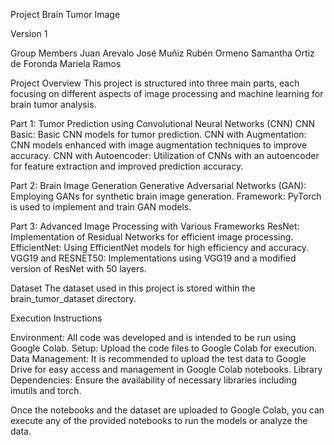 Project Brain Tumor Image

Version 1

Group Members
Juan Arevalo
José Muñiz
Rubén Ormeno
Samantha Ortiz de Foronda
Mariela Ramos

Project Overview
This project is structured into three main parts, each focusing on different aspects of image processing and machine learning for brain tumor analysis.

Part 1: Tumor Prediction using Convolutional Neural Networks (CNN)
CNN Basic: Basic CNN models for tumor prediction.
CNN with Augmentation: CNN models enhanced with image augmentation techniques to improve accuracy.
CNN with Autoencoder: Utilization of CNNs with an autoencoder for feature extraction and improved prediction accuracy.

Part 2: Brain Image Generation
Generative Adversarial Networks (GAN): Employing GANs for synthetic brain image generation.
Framework: PyTorch is used to implement and train GAN models.

Part 3: Advanced Image Processing with Various Frameworks
ResNet: Implementation of Residual Networks for efficient image processing.
EfficientNet: Using EfficientNet models for high efficiency and accuracy.
VGG19 and RESNET50: Implementations using VGG19 and a modified version of ResNet with 50 layers.

Dataset
The dataset used in this project is stored within the brain_tumor_dataset directory.

Execution Instructions

Environment: All code was developed and is intended to be run using Google Colab.
Setup: Upload the code files to Google Colab for execution.
Data Management: It is recommended to upload the test data to Google Drive for easy access and management in Google Colab notebooks.
Library Dependencies: Ensure the availability of necessary libraries including imutils and torch.

Once the notebooks and the dataset are uploaded to Google Colab, you can execute any of the provided notebooks to run the models or analyze the data.
